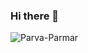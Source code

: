 ### Hi there 👋

<!-- 
**Parva-Parmar/Parva-Parmar** is a ✨ _special_ ✨ repository because its `README.md` (this file) appears on your GitHub profile.

Here are some ideas to get you started:

- 🔭 I’m currently working on ...
- 🌱 I’m currently learning ...
- 👯 I’m looking to collaborate on ...
- 🤔 I’m looking for help with ...
- 💬 Ask me about ...
- 📫 How to reach me: ...
- 😄 Pronouns: ...
- ⚡ Fun fact: ...
 -->
<p><img align="center" src="https://github-readme-streak-stats.herokuapp.com/?user=Parva-Parmar&" alt="Parva-Parmar" /></p>
